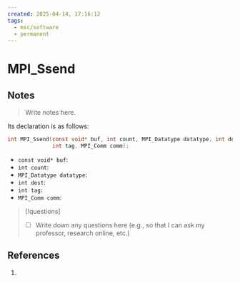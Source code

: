 ```yaml
---
created: 2025-04-14, 17:16:12
tags:
  - msc/software
  - permanent
---
```

# MPI_Ssend

## Notes

> Write notes here.

Its declaration is as follows:

```c
int MPI_Ssend(const void* buf, int count, MPI_Datatype datatype, int dest,
              int tag, MPI_Comm comm);
```

- `const void* buf`:
- `int count`:
- `MPI_Datatype datatype`:
- `int dest`:
- `int tag`:
- `MPI_Comm comm`:

> [!questions]
> - [ ] Write down any questions here (e.g., so that I can ask my professor, research online, etc.)

## References

1. 
